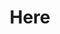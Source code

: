 ---
title: Here
year: 2006-01-01
writer: Robby Valentine
composer: Robby Valentine
about: |
  On the verge of giving up hope, but still trying to hold on to the dream once shared with the one for whom most of these songs are written about. Mid-tempo pop/rock song with a slice of metal , and a mysteriously sounding verse that’s coming right out of no-mans land.
---